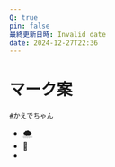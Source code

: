 ```yaml
---
Q: true
pin: false
最終更新日時: Invalid date
date: 2024-12-27T22:36
---
```

# マーク案

`#かえでちゃん`

- 🌨  
- 🍁  
-
